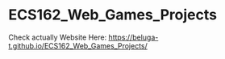 # ECS162_Web_Games_Projects
Check actually Website Here: https://beluga-t.github.io/ECS162_Web_Games_Projects/

